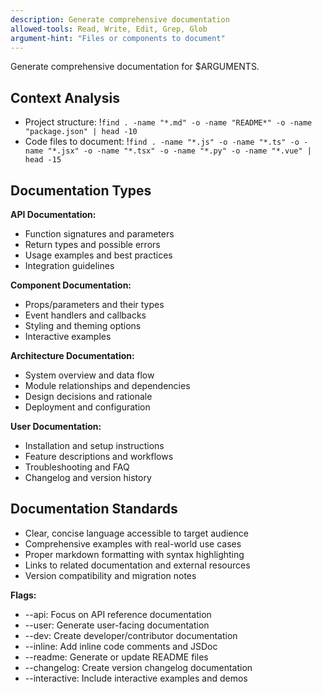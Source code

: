 ```yaml
---
description: Generate comprehensive documentation
allowed-tools: Read, Write, Edit, Grep, Glob
argument-hint: "Files or components to document"
---
```


Generate comprehensive documentation for $ARGUMENTS.

## Context Analysis
- Project structure: !`find . -name "*.md" -o -name "README*" -o -name "package.json" | head -10`
- Code files to document: !`find . -name "*.js" -o -name "*.ts" -o -name "*.jsx" -o -name "*.tsx" -o -name "*.py" -o -name "*.vue" | head -15`

## Documentation Types

**API Documentation:**
- Function signatures and parameters
- Return types and possible errors
- Usage examples and best practices
- Integration guidelines

**Component Documentation:**
- Props/parameters and their types
- Event handlers and callbacks
- Styling and theming options
- Interactive examples

**Architecture Documentation:**
- System overview and data flow
- Module relationships and dependencies
- Design decisions and rationale
- Deployment and configuration

**User Documentation:**
- Installation and setup instructions
- Feature descriptions and workflows
- Troubleshooting and FAQ
- Changelog and version history

## Documentation Standards
- Clear, concise language accessible to target audience
- Comprehensive examples with real-world use cases
- Proper markdown formatting with syntax highlighting
- Links to related documentation and external resources
- Version compatibility and migration notes

**Flags:**
- --api: Focus on API reference documentation
- --user: Generate user-facing documentation
- --dev: Create developer/contributor documentation  
- --inline: Add inline code comments and JSDoc
- --readme: Generate or update README files
- --changelog: Create version changelog documentation
- --interactive: Include interactive examples and demos